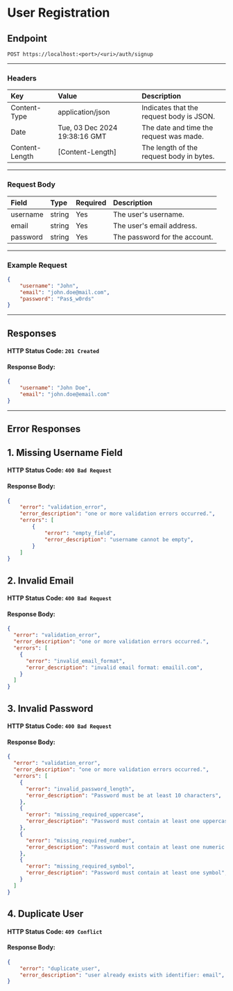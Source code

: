 # User Registration
## Endpoint
```
POST https://localhost:<port>/<uri>/auth/signup
```
---
### Headers
| Key             | Value                         | Description                              |
| :-------------- | :---------------------------- | :----------------------------------------|
| Content-Type    | application/json              | Indicates that the request body is JSON. |
| Date            | Tue, 03 Dec 2024 19:38:16 GMT | The date and time the request was made.  |
| Content-Length  | [Content-Length]              | The length of the request body in bytes. |
---
### Request Body
| Field     | Type    | Required  | Description                    |
|:----------|:--------|:----------|:-------------------------------|
| username  | string  | Yes       | The user's username.
| email     | string  | Yes       | The user's email address.      |
| password  | string  | Yes       | The password for the account.  |
---
### Example Request
```json
{
    "username": "John",
    "email": "john.doe@mail.com",
    "password": "Pas$_w0rds"
}

```
---
## Responses
#### HTTP Status Code: `201 Created`
#### Response Body:
```json
{
    "username": "John Doe",
    "email": "john.doe@email.com"
}
```
---
## Error Responses
## 1. Missing Username Field
#### HTTP Status Code: `400 Bad Request`
#### Response Body:
```json
{
    "error": "validation_error",
    "error_description": "one or more validation errors occurred.",
    "errors": [
        {
            "error": "empty_field",
            "error_description": "username cannot be empty",
        }
    ]
}
```

## 2. Invalid Email
#### HTTP Status Code: `400 Bad Request`
#### Response Body:
```json
{
  "error": "validation_error",
  "error_description": "one or more validation errors occurred.",
  "errors": [
    {
      "error": "invalid_email_format",
      "error_description": "invalid email format: emailil.com",
    }
  ]
}
```

## 3. Invalid Password
#### HTTP Status Code: `400 Bad Request`
#### Response Body:
```json
{
  "error": "validation_error",
  "error_description": "one or more validation errors occurred.",
  "errors": [
    {
      "error": "invalid_password_length",
      "error_description": "Password must be at least 10 characters",
    },
    {
      "error": "missing_required_uppercase",
      "error_description": "Password must contain at least one uppercase letter",
    },
    {
      "error": "missing_required_number",
      "error_description": "Password must contain at least one numeric digit",
    },
    {
      "error": "missing_required_symbol",
      "error_description": "Password must contain at least one symbol",
    }
  ]
}
```

## 4. Duplicate User
#### HTTP Status Code: `409 Conflict`
#### Response Body:
```json
{
    "error": "duplicate_user",
    "error_description": "user already exists with identifier: email",
}
```





